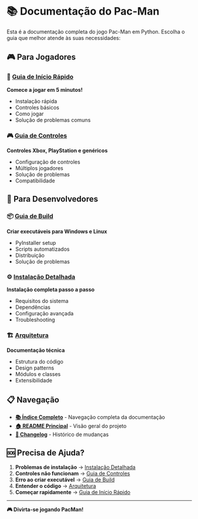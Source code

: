# 📚 Documentação do Pac-Man

Esta é a documentação completa do jogo Pac-Man em Python. Escolha o guia que melhor atende às suas necessidades:

## 🎮 Para Jogadores

### 🚀 [Guia de Início Rápido](quick-start.md)
**Comece a jogar em 5 minutos!**
- Instalação rápida
- Controles básicos
- Como jogar
- Solução de problemas comuns

### 🎮 [Guia de Controles](controles.md)
**Controles Xbox, PlayStation e genéricos**
- Configuração de controles
- Múltiplos jogadores
- Solução de problemas
- Compatibilidade

## 🔧 Para Desenvolvedores

### 📦 [Guia de Build](build.md)
**Criar executáveis para Windows e Linux**
- PyInstaller setup
- Scripts automatizados
- Distribuição
- Solução de problemas

### ⚙️ [Instalação Detalhada](instalacao.md)
**Instalação completa passo a passo**
- Requisitos do sistema
- Dependências
- Configuração avançada
- Troubleshooting

### 🏗️ [Arquitetura](arquitetura.md)
**Documentação técnica**
- Estrutura do código
- Design patterns
- Módulos e classes
- Extensibilidade

## 📋 Navegação

- **[📚 Índice Completo](index.md)** - Navegação completa da documentação
- **[🏠 README Principal](../README.md)** - Visão geral do projeto
- **[📝 Changelog](../CHANGELOG.md)** - Histórico de mudanças

## 🆘 Precisa de Ajuda?

1. **Problemas de instalação** → [Instalação Detalhada](instalacao.md)
2. **Controles não funcionam** → [Guia de Controles](controles.md)
3. **Erro ao criar executável** → [Guia de Build](build.md)
4. **Entender o código** → [Arquitetura](arquitetura.md)
5. **Começar rapidamente** → [Guia de Início Rápido](quick-start.md)

---

**🎮 Divirta-se jogando PacMan!**
